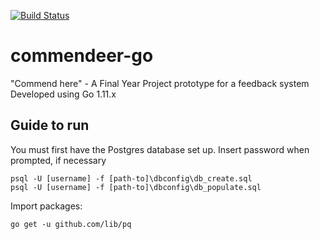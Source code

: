 [![Build Status](https://travis-ci.org/aagoldingay/commendeer-go.svg?branch=master)](https://travis-ci.org/aagoldingay/commendeer-go)

# commendeer-go

"Commend here" - A Final Year Project prototype for a feedback system 
Developed using Go 1.11.x

## Guide to run

You must first have the Postgres database set up. Insert password when prompted, if necessary

```
psql -U [username] -f [path-to]\dbconfig\db_create.sql
psql -U [username] -f [path-to]\dbconfig\db_populate.sql
```

Import packages:

```
go get -u github.com/lib/pq
```
